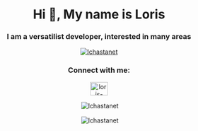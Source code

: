 <h1 align="center">Hi 👋, My name is Loris</h1>
<h3 align="center">I am a versatilist developer, interested in many areas</h3>

<p align="center"> <a href="https://github.com/ryo-ma/github-profile-trophy"><img src="https://github-profile-trophy.vercel.app/?username=lchastanet&theme=tokyonight" alt="lchastanet" /></a> </p>

<h3 align="center">Connect with me:</h3>
<p align="center">
<a href="https://linkedin.com/in/loris-chastanet" target="blank"><img align="center" src="https://raw.githubusercontent.com/rahuldkjain/github-profile-readme-generator/master/src/images/icons/Social/linked-in-alt.svg" alt="loris-chastanet" height="30" width="40" /></a>
</p>

<p align="center">&nbsp;<img align="center" src="https://github-readme-stats.vercel.app/api?username=lchastanet&show_icons=true&locale=en&theme=tokyonight" alt="lchastanet" /></p>

<p align="center">&nbsp;<img align="center" src="https://github-readme-stats.vercel.app/api/top-langs?username=lchastanet&show_icons=true&locale=en&layout=compact&hide=html,css&theme=tokyonight" alt="lchastanet" /></p>
